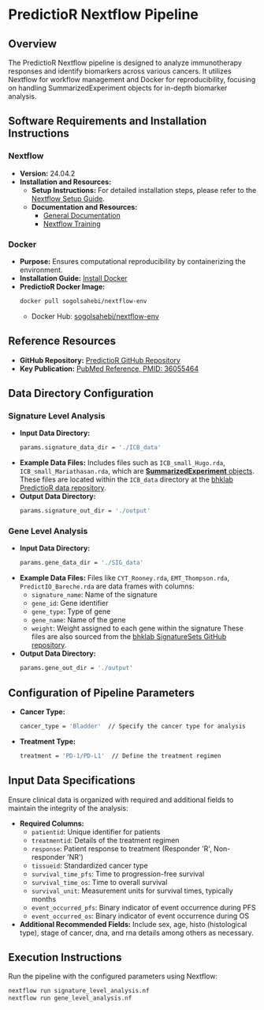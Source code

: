 
# PredictioR Nextflow Pipeline

## Overview
The PredictioR Nextflow pipeline is designed to analyze immunotherapy responses and identify biomarkers across various cancers. It utilizes Nextflow for workflow management and Docker for reproducibility, focusing on handling SummarizedExperiment objects for in-depth biomarker analysis.

## Software Requirements and Installation Instructions

### Nextflow
- **Version:** 24.04.2
- **Installation and Resources:**
  - **Setup Instructions:** For detailed installation steps, please refer to the [Nextflow Setup Guide](https://www.nextflow.io/docs/latest/install.html).
  - **Documentation and Resources:**
    - [General Documentation](https://www.nextflow.io/docs/latest/index.html)
    - [Nextflow Training](https://training.nextflow.io)

### Docker
- **Purpose:** Ensures computational reproducibility by containerizing the environment.
- **Installation Guide:** [Install Docker](https://docs.docker.com/get-docker/)
- **PredictioR Docker Image:**
  ```bash
  docker pull sogolsahebi/nextflow-env
  ```
  - Docker Hub: [sogolsahebi/nextflow-env](https://hub.docker.com/r/sogolsahebi/nextflow-env)

## Reference Resources
- **GitHub Repository:** [PredictioR GitHub Repository](https://github.com/bhklab/PredictioR)
- **Key Publication:** [PubMed Reference, PMID: 36055464](https://pubmed.ncbi.nlm.nih.gov/36055464/)

## Data Directory Configuration

### Signature Level Analysis
- **Input Data Directory:**
  ```bash
  params.signature_data_dir = './ICB_data'
  ```
- **Example Data Files:** Includes files such as `ICB_small_Hugo.rda`, `ICB_small_Mariathasan.rda`, which are [**SummarizedExperiment** objects](https://bioconductor.org/packages/devel/bioc/vignettes/SummarizedExperiment/inst/doc/SummarizedExperiment.html). These files are located within the `ICB_data` directory at the [bhklab PredictioR data repository](https://github.com/bhklab/PredictioR/tree/main/data).
- **Output Data Directory:**
  ```bash
  params.signature_out_dir = './output'
  ```

### Gene Level Analysis
- **Input Data Directory:**
  ```bash
  params.gene_data_dir = './SIG_data'
  ```
- **Example Data Files:** Files like `CYT_Rooney.rda`, `EMT_Thompson.rda`, `PredictIO_Bareche.rda` are data frames with columns:
  - `signature_name`: Name of the signature
  - `gene_id`: Gene identifier
  - `gene_type`: Type of gene
  - `gene_name`: Name of the gene
  - `weight`: Weight assigned to each gene within the signature
  These files are also sourced from the [bhklab SignatureSets GitHub repository](https://github.com/bhklab/SignatureSets).
- **Output Data Directory:**
  ```bash
  params.gene_out_dir = './output'
  ```

## Configuration of Pipeline Parameters
- **Cancer Type:**
  ```bash
  cancer_type = 'Bladder'  // Specify the cancer type for analysis
  ```
- **Treatment Type:**
  ```bash
  treatment = 'PD-1/PD-L1'  // Define the treatment regimen
  ```

## Input Data Specifications
Ensure clinical data is organized with required and additional fields to maintain the integrity of the analysis:
- **Required Columns:**
  - `patientid`: Unique identifier for patients
  - `treatmentid`: Details of the treatment regimen
  - `response`: Patient response to treatment (Responder 'R', Non-responder 'NR')
  - `tissueid`: Standardized cancer type
  - `survival_time_pfs`: Time to progression-free survival
  - `survival_time_os`: Time to overall survival
  - `survival_unit`: Measurement units for survival times, typically months
  - `event_occurred_pfs`: Binary indicator of event occurrence during PFS
  - `event_occurred_os`: Binary indicator of event occurrence during OS
- **Additional Recommended Fields:**
  Include sex, age, histo (histological type), stage of cancer, dna, and rna details among others as necessary.

## Execution Instructions
Run the pipeline with the configured parameters using Nextflow:
```bash
nextflow run signature_level_analysis.nf
nextflow run gene_level_analysis.nf
```

